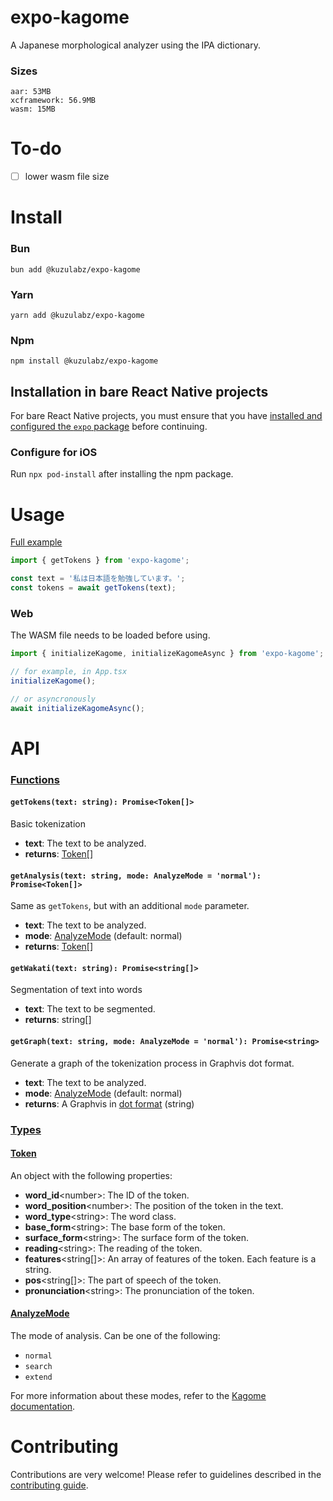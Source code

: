 # expo-kagome

A Japanese morphological analyzer using the IPA dictionary.

### Sizes
```
aar: 53MB
xcframework: 56.9MB
wasm: 15MB
```

# To-do
- [ ] lower wasm file size

# Install
### Bun
```
bun add @kuzulabz/expo-kagome
```
### Yarn
```
yarn add @kuzulabz/expo-kagome
```
### Npm
```
npm install @kuzulabz/expo-kagome
```

## Installation in bare React Native projects
For bare React Native projects, you must ensure that you have [installed and configured the `expo` package](https://docs.expo.dev/bare/installing-expo-modules/) before continuing.

### Configure for iOS

Run `npx pod-install` after installing the npm package.

# Usage
[Full example](https://github.com/KuzuLabz/expo-kagome/blob/main/example/App.tsx)
```ts
import { getTokens } from 'expo-kagome';

const text = '私は日本語を勉強しています。';
const tokens = await getTokens(text);
```

### Web
The WASM file needs to be loaded before using.
```typescript
import { initializeKagome, initializeKagomeAsync } from 'expo-kagome';

// for example, in App.tsx
initializeKagome();

// or asyncronously
await initializeKagomeAsync();
```

<!-- # API documentation

- [Documentation for the latest stable release](https://docs.expo.dev/versions/latest/sdk/kagome/)
- [Documentation for the main branch](https://docs.expo.dev/versions/unversioned/sdk/kagome/) -->


# API
### [Functions](https://github.com/KuzuLabz/expo-kagome/blob/main/src/ExpoKagome.types.ts)

#### `getTokens(text: string): Promise<Token[]>`
Basic tokenization
- **text**: The text to be analyzed.
- **returns**: [Token[]](#token)

#### `getAnalysis(text: string, mode: AnalyzeMode = 'normal'): Promise<Token[]>`
Same as `getTokens`, but with an additional `mode` parameter.  
- **text**: The text to be analyzed.
- **mode**: [AnalyzeMode](#analyzemode) (default: normal)
- **returns**: [Token[]](#token)

#### `getWakati(text: string): Promise<string[]>`
Segmentation of text into words
- **text**: The text to be segmented.
- **returns**: string[]

#### `getGraph(text: string, mode: AnalyzeMode = 'normal'): Promise<string>`
Generate a graph of the tokenization process in Graphvis dot format.  
- **text**: The text to be analyzed.
- **mode**: [AnalyzeMode](#analyzemode) (default: normal)
- **returns**: A Graphvis in [dot format](https://graphviz.org/doc/info/lang.html) (string)

### [Types](https://github.com/KuzuLabz/expo-kagome/blob/main/src/ExpoKagome.types.ts)
#### [Token](https://github.com/KuzuLabz/expo-kagome/blob/main/src/ExpoKagome.types.ts)
An object with the following properties:
  - **word_id**\<number\>: The ID of the token.
  - **word_position**\<number\>: The position of the token in the text.
  - **word_type**\<string\>: The word class.
  - **base_form**\<string\>: The base form of the token.
  - **surface_form**\<string\>: The surface form of the token.
  - **reading**\<string\>: The reading of the token.
  - **features**\<string[]\>: An array of features of the token. Each feature is a string.
  - **pos**\<string[]\>: The part of speech of the token.
  - **pronunciation**\<string\>: The pronunciation of the token.

#### [AnalyzeMode]()
The mode of analysis. Can be one of the following:
  - `normal`
  - `search`
  - `extend`

For more information about these modes, refer to the [Kagome documentation](https://github.com/ikawaha/kagome?tab=readme-ov-file#segmentation-modes).

# Contributing

Contributions are very welcome! Please refer to guidelines described in the [contributing guide](https://github.com/KuzuLabz/expo-kagome/blob/main/CONTRIBUTING.md).
